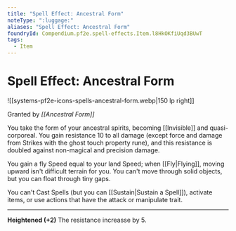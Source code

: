```yaml
---
title: "Spell Effect: Ancestral Form"
noteType: ":luggage:"
aliases: "Spell Effect: Ancestral Form"
foundryId: Compendium.pf2e.spell-effects.Item.l8HkOKfiUqd3BUwT
tags:
  - Item
---
```


# Spell Effect: Ancestral Form
![[systems-pf2e-icons-spells-ancestral-form.webp|150 lp right]]

Granted by _[[Ancestral Form]]_

You take the form of your ancestral spirits, becoming [[Invisible]] and quasi-corporeal. You gain resistance 10 to all damage (except force and damage from Strikes with the ghost touch property rune), and this resistance is doubled against non-magical and precision damage.

You gain a fly Speed equal to your land Speed; when [[Fly|Flying]], moving upward isn't difficult terrain for you. You can't move through solid objects, but you can float through tiny gaps.

You can't Cast Spells (but you can [[Sustain|Sustain a Spell]]), activate items, or use actions that have the attack or manipulate trait.

* * *

**Heightened (+2)** The resistance increasse by 5.

